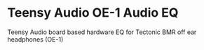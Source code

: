 # Teensy Audio OE-1 Audio EQ
Teensy Audio board based hardware EQ for Tectonic BMR off ear headphones (OE-1)
